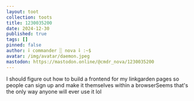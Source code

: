 ```yaml
---
layout: toot
collection: toots
title: 1230035200
date: 2024-12-30
published: true
tags: []
pinned: false
author: ⸸ commander ░ nova ⸸ :~$
avatar: /img/avatar/daemon.jpeg
mastodon: https://mastodon.online/@cmdr_nova/1230035200
---
```


I should figure out how to build a frontend for my linkgarden pages so people can sign up and make it themselves within a browserSeems that's the only way anyone will ever use it lol
